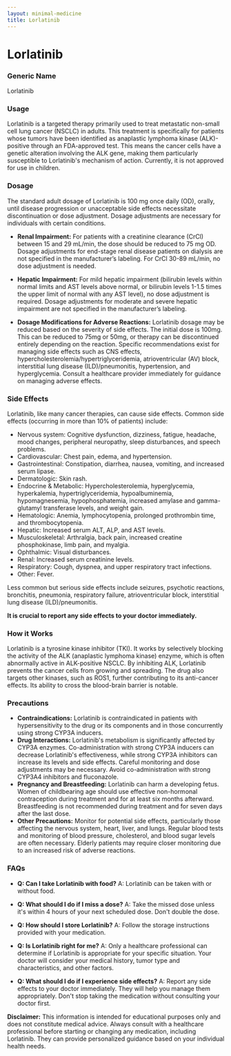 ```yaml
---
layout: minimal-medicine
title: Lorlatinib
---
```


# Lorlatinib
### Generic Name
Lorlatinib

### Usage
Lorlatinib is a targeted therapy primarily used to treat metastatic non-small cell lung cancer (NSCLC) in adults.  This treatment is specifically for patients whose tumors have been identified as anaplastic lymphoma kinase (ALK)-positive through an FDA-approved test.  This means the cancer cells have a genetic alteration involving the ALK gene, making them particularly susceptible to Lorlatinib's mechanism of action.  Currently, it is not approved for use in children.

### Dosage
The standard adult dosage of Lorlatinib is 100 mg once daily (OD), orally, until disease progression or unacceptable side effects necessitate discontinuation or dose adjustment.  Dosage adjustments are necessary for individuals with certain conditions.

* **Renal Impairment:** For patients with a creatinine clearance (CrCl) between 15 and 29 mL/min, the dose should be reduced to 75 mg OD.  Dosage adjustments for end-stage renal disease patients on dialysis are not specified in the manufacturer’s labeling.  For CrCl 30-89 mL/min, no dose adjustment is needed.

* **Hepatic Impairment:**  For mild hepatic impairment (bilirubin levels within normal limits and AST levels above normal, or bilirubin levels 1-1.5 times the upper limit of normal with any AST level), no dose adjustment is required. Dosage adjustments for moderate and severe hepatic impairment are not specified in the manufacturer’s labeling.

* **Dosage Modifications for Adverse Reactions:** Lorlatinib dosage may be reduced based on the severity of side effects.  The initial dose is 100mg. This can be reduced to 75mg or 50mg, or therapy can be discontinued entirely depending on the reaction. Specific recommendations exist for managing side effects such as CNS effects, hypercholesterolemia/hypertriglyceridemia, atrioventricular (AV) block, interstitial lung disease (ILD)/pneumonitis, hypertension, and hyperglycemia.  Consult a healthcare provider immediately for guidance on managing adverse effects.


### Side Effects
Lorlatinib, like many cancer therapies, can cause side effects.  Common side effects (occurring in more than 10% of patients) include:

* Nervous system: Cognitive dysfunction, dizziness, fatigue, headache, mood changes, peripheral neuropathy, sleep disturbances, and speech problems.
* Cardiovascular: Chest pain, edema, and hypertension.
* Gastrointestinal: Constipation, diarrhea, nausea, vomiting, and increased serum lipase.
* Dermatologic: Skin rash.
* Endocrine & Metabolic:  Hypercholesterolemia, hyperglycemia, hyperkalemia, hypertriglyceridemia, hypoalbuminemia, hypomagnesemia, hypophosphatemia, increased amylase and gamma-glutamyl transferase levels, and weight gain.
* Hematologic: Anemia, lymphocytopenia, prolonged prothrombin time, and thrombocytopenia.
* Hepatic: Increased serum ALT, ALP, and AST levels.
* Musculoskeletal: Arthralgia, back pain, increased creatine phosphokinase, limb pain, and myalgia.
* Ophthalmic: Visual disturbances.
* Renal: Increased serum creatinine levels.
* Respiratory: Cough, dyspnea, and upper respiratory tract infections.
* Other: Fever.

Less common but serious side effects include seizures, psychotic reactions, bronchitis, pneumonia, respiratory failure, atrioventricular block, interstitial lung disease (ILD)/pneumonitis.

**It is crucial to report any side effects to your doctor immediately.**


### How it Works
Lorlatinib is a tyrosine kinase inhibitor (TKI).  It works by selectively blocking the activity of the ALK (anaplastic lymphoma kinase) enzyme, which is often abnormally active in ALK-positive NSCLC.  By inhibiting ALK, Lorlatinib prevents the cancer cells from growing and spreading.  The drug also targets other kinases, such as ROS1,  further contributing to its anti-cancer effects.  Its ability to cross the blood-brain barrier is notable.

### Precautions
* **Contraindications:** Lorlatinib is contraindicated in patients with hypersensitivity to the drug or its components and in those concurrently using strong CYP3A inducers.
* **Drug Interactions:**  Lorlatinib's metabolism is significantly affected by CYP3A enzymes.  Co-administration with strong CYP3A inducers can decrease Lorlatinib's effectiveness, while strong CYP3A inhibitors can increase its levels and side effects.  Careful monitoring and dose adjustments may be necessary. Avoid co-administration with strong CYP3A4 inhibitors and fluconazole.
* **Pregnancy and Breastfeeding:**  Lorlatinib can harm a developing fetus.  Women of childbearing age should use effective non-hormonal contraception during treatment and for at least six months afterward.  Breastfeeding is not recommended during treatment and for seven days after the last dose.
* **Other Precautions:**  Monitor for potential side effects, particularly those affecting the nervous system, heart, liver, and lungs.  Regular blood tests and monitoring of blood pressure, cholesterol, and blood sugar levels are often necessary.  Elderly patients may require closer monitoring due to an increased risk of adverse reactions.

### FAQs

* **Q: Can I take Lorlatinib with food?** A: Lorlatinib can be taken with or without food.

* **Q: What should I do if I miss a dose?** A: Take the missed dose unless it's within 4 hours of your next scheduled dose. Don't double the dose.

* **Q: How should I store Lorlatinib?** A:  Follow the storage instructions provided with your medication.

* **Q: Is Lorlatinib right for me?** A: Only a healthcare professional can determine if Lorlatinib is appropriate for your specific situation. Your doctor will consider your medical history, tumor type and characteristics, and other factors.

* **Q: What should I do if I experience side effects?** A:  Report any side effects to your doctor immediately.  They will help you manage them appropriately.  Don't stop taking the medication without consulting your doctor first.

**Disclaimer:** This information is intended for educational purposes only and does not constitute medical advice.  Always consult with a healthcare professional before starting or changing any medication, including Lorlatinib.  They can provide personalized guidance based on your individual health needs.
